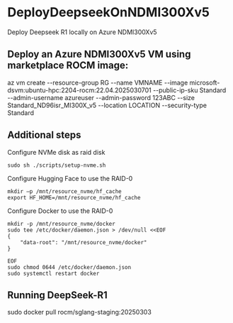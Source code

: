 # DeployDeepseekOnNDMI300Xv5
Deploy Deepseek R1 locally on Azure NDMI300Xv5 

## Deploy an Azure NDMI300Xv5 VM using marketplace ROCM image:
az vm create --resource-group RG --name VMNAME --image microsoft-dsvm:ubuntu-hpc:2204-rocm:22.04.2025030701 --public-ip-sku Standard --admin-username azureuser --admin-password 123ABC --size Standard_ND96isr_MI300X_v5  --location LOCATION --security-type Standard

## Additional steps
Configure NVMe disk as raid disk
```
sudo sh ./scripts/setup-nvme.sh
```

Configure Hugging Face to use the RAID-0
```
mkdir –p /mnt/resource_nvme/hf_cache 
export HF_HOME=/mnt/resource_nvme/hf_cache
```

Configure Docker to use the RAID-0
```
mkdir -p /mnt/resource_nvme/docker 
sudo tee /etc/docker/daemon.json > /dev/null <<EOF 
{ 
    "data-root": "/mnt/resource_nvme/docker" 
}

EOF 
sudo chmod 0644 /etc/docker/daemon.json 
sudo systemctl restart docker 
```
## Running DeepSeek-R1
sudo docker pull rocm/sglang-staging:20250303








